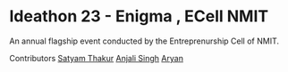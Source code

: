 # Ideathon 23 - Enigma , ECell NMIT

An annual flagship event conducted by the Entreprenurship Cell of NMIT.

Contributors 
[Satyam Thakur](https://github.com/ThakurSatyam04)
[Anjali Singh](https://github.com/Anjali0048)
[Aryan](https://github.com/thearyanag)
